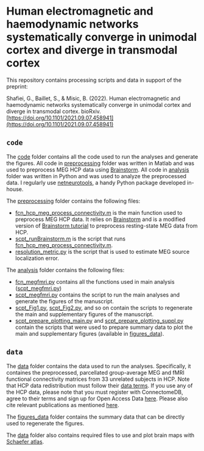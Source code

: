 # Human electromagnetic and haemodynamic networks systematically converge in unimodal cortex and diverge in transmodal cortex
This repository contains processing scripts and data in support of the preprint:

Shafiei, G., Baillet, S., & Misic, B. (2022). Human electromagnetic and haemodynamic networks systematically converge in unimodal cortex and diverge in transmodal cortex. bioRxiv.
[https://doi.org/10.1101/2021.09.07.458941](https://doi.org/10.1101/2021.09.07.458941)

## `code`
The [code](code/) folder contains all the code used to run the analyses and generate the figures.
All code in [preprocessing](code/preprocessing/) folder was written in Matlab and was used to preprocess MEG HCP data using [Brainstorm](https://neuroimage.usc.edu/brainstorm/Introduction).
All code in [analysis](code/analysis/) folder was written in Python and was used to analyze the preprocessed data.
I regularly use [netneurotools](https://github.com/netneurolab/netneurotools), a handy Python package developed in-house.

The [preprocessing](code/preprocessing/) folder contains the following files:
- [fcn_hcp_meg_process_connectivity.m](code/preprocessing/fcn_hcp_meg_process_connectivity.m) is the main function used to preprocess MEG HCP data. It relies on [Brainstorm](https://neuroimage.usc.edu/brainstorm/Introduction) and is a modified version of [Brainstorm tutorial](https://neuroimage.usc.edu/brainstorm/Tutorials/HCP-MEG) to preprocess resting-state MEG data from HCP.
- [scpt_runBrainstorm.m](code/preprocessing/scpt_runBrainstorm.m) is the script that runs [fcn_hcp_meg_process_connectivity.m](code/preprocessing/fcn_hcp_meg_process_connectivity.m).
- [resolution_metric.py](code/preprocessing/resolution_metric.py) is the script that is used to estimate MEG source localization error.

The [analysis](code/analysis/) folder contains the following files:
- [fcn_megfmri.py](code/analysis/fcn_megfmri.py) contains all the functions used in main analysis ([scpt_megfmri.py](code/analysis/scpt_megfmri.py))
- [scpt_megfmri.py](code/analysis/scpt_megfmri.py) contains the script to run the main analyses and generate the figures of the manuscript.
- [scpt_Fig1.py](code/analysis/scpt_Fig1.py), [scpt_Fig2.py](code/analysis/scpt_Fig2.py), and so on contain the scripts to regenerate the main and supplementary figures of the manuscript.
- [scpt_prepare_plotting_main.py](code/analysis/scpt_prepare_plotting_main.py) and [scpt_prepare_plotting_suppl.py](code/analysis/scpt_prepare_plotting_suppl.py) contain the scripts that were used to prepare summary data to plot the main and supplementary figures (available in [figures_data](data/figures_data/)).

## `data`
The [data](data/) folder contains the data used to run the analyses. Specifically, it containes the preprocessed, parcellated group-average MEG and fMRI functional connectivity matrices from 33 unrelated subjects in HCP. Note that HCP data redistribution must follow their [data terms](https://www.humanconnectome.org/study/hcp-young-adult/document/wu-minn-hcp-consortium-open-access-data-use-terms). If you use any of the HCP data, please note that you must register with ConnectomeDB, agree to their terms and sign up for Open Access Data [here](https://www.humanconnectome.org/study/hcp-young-adult/data-use-terms). Please also cite relevant publications as mentioned [here](https://www.humanconnectome.org/study/hcp-young-adult/document/wu-minn-hcp-consortium-open-access-data-use-terms).

The [figures_data](data/figures_data/) folder contains the summary data that can be directly used to regenerate the figures.

The [data](data/) folder also contains required files to use and plot brain maps with [Schaefer atlas](https://github.com/ThomasYeoLab/CBIG/tree/master/stable_projects/brain_parcellation/Schaefer2018_LocalGlobal).


